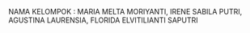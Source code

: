 NAMA KELOMPOK :
MARIA MELTA MORIYANTI, 
IRENE SABILA PUTRI, 
AGUSTINA LAURENSIA, 
FLORIDA ELVITILIANTI SAPUTRI
